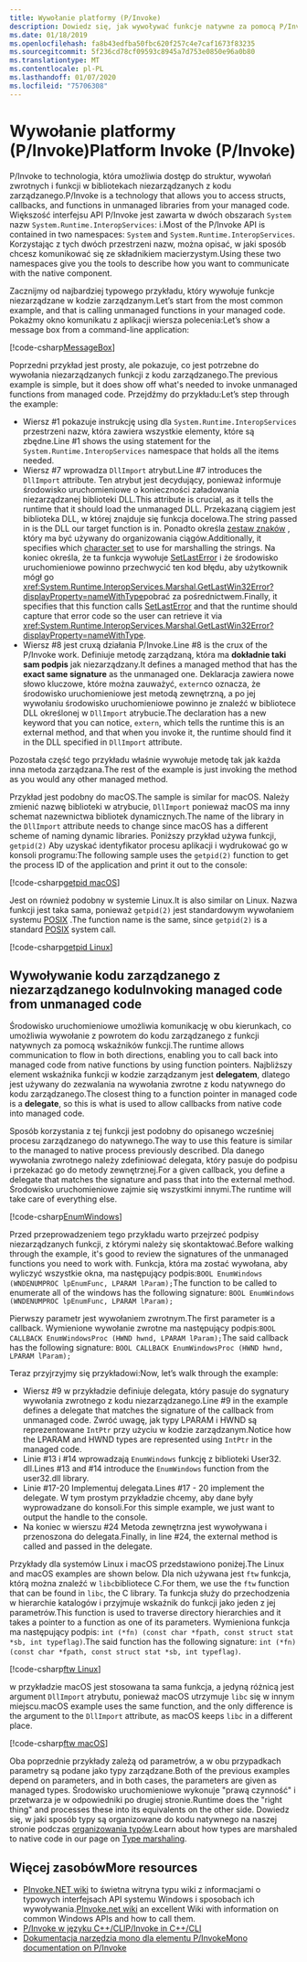 ```yaml
---
title: Wywołanie platformy (P/Invoke)
description: Dowiedz się, jak wywoływać funkcje natywne za pomocą P/Invoke w programie .NET.
ms.date: 01/18/2019
ms.openlocfilehash: fa8b43edfba50fbc620f257c4e7caf1673f83235
ms.sourcegitcommit: 5f236cd78cf09593c8945a7d753e0850e96a0b80
ms.translationtype: MT
ms.contentlocale: pl-PL
ms.lasthandoff: 01/07/2020
ms.locfileid: "75706308"
---
```

# <a name="platform-invoke-pinvoke"></a><span data-ttu-id="8baf2-103">Wywołanie platformy (P/Invoke)</span><span class="sxs-lookup"><span data-stu-id="8baf2-103">Platform Invoke (P/Invoke)</span></span>

<span data-ttu-id="8baf2-104">P/Invoke to technologia, która umożliwia dostęp do struktur, wywołań zwrotnych i funkcji w bibliotekach niezarządzanych z kodu zarządzanego.</span><span class="sxs-lookup"><span data-stu-id="8baf2-104">P/Invoke is a technology that allows you to access structs, callbacks, and functions in unmanaged libraries from your managed code.</span></span> <span data-ttu-id="8baf2-105">Większość interfejsu API P/Invoke jest zawarta w dwóch obszarach `System` nazw `System.Runtime.InteropServices`: i.</span><span class="sxs-lookup"><span data-stu-id="8baf2-105">Most of the P/Invoke API is contained in two namespaces: `System` and `System.Runtime.InteropServices`.</span></span> <span data-ttu-id="8baf2-106">Korzystając z tych dwóch przestrzeni nazw, można opisać, w jaki sposób chcesz komunikować się ze składnikiem macierzystym.</span><span class="sxs-lookup"><span data-stu-id="8baf2-106">Using these two namespaces give you the tools to describe how you want to communicate with the native component.</span></span>

<span data-ttu-id="8baf2-107">Zacznijmy od najbardziej typowego przykładu, który wywołuje funkcje niezarządzane w kodzie zarządzanym.</span><span class="sxs-lookup"><span data-stu-id="8baf2-107">Let’s start from the most common example, and that is calling unmanaged functions in your managed code.</span></span> <span data-ttu-id="8baf2-108">Pokażmy okno komunikatu z aplikacji wiersza polecenia:</span><span class="sxs-lookup"><span data-stu-id="8baf2-108">Let’s show a message box from a command-line application:</span></span>

[!code-csharp[MessageBox](~/samples/snippets/standard/interop/pinvoke/messagebox.cs)]

<span data-ttu-id="8baf2-109">Poprzedni przykład jest prosty, ale pokazuje, co jest potrzebne do wywołania niezarządzanych funkcji z kodu zarządzanego.</span><span class="sxs-lookup"><span data-stu-id="8baf2-109">The previous example is simple, but it does show off what's needed to invoke unmanaged functions from managed code.</span></span> <span data-ttu-id="8baf2-110">Przejdźmy do przykładu:</span><span class="sxs-lookup"><span data-stu-id="8baf2-110">Let’s step through the example:</span></span>

- <span data-ttu-id="8baf2-111">Wiersz #1 pokazuje instrukcję using dla `System.Runtime.InteropServices` przestrzeni nazw, która zawiera wszystkie elementy, które są zbędne.</span><span class="sxs-lookup"><span data-stu-id="8baf2-111">Line #1 shows the using statement for the `System.Runtime.InteropServices` namespace that holds all the items needed.</span></span>
- <span data-ttu-id="8baf2-112">Wiersz #7 wprowadza `DllImport` atrybut.</span><span class="sxs-lookup"><span data-stu-id="8baf2-112">Line #7 introduces the `DllImport` attribute.</span></span> <span data-ttu-id="8baf2-113">Ten atrybut jest decydujący, ponieważ informuje środowisko uruchomieniowe o konieczności załadowania niezarządzanej biblioteki DLL.</span><span class="sxs-lookup"><span data-stu-id="8baf2-113">This attribute is crucial, as it tells the runtime that it should load the unmanaged DLL.</span></span> <span data-ttu-id="8baf2-114">Przekazaną ciągiem jest biblioteka DLL, w której znajduje się funkcja docelowa.</span><span class="sxs-lookup"><span data-stu-id="8baf2-114">The string passed in is the DLL our target function is in.</span></span> <span data-ttu-id="8baf2-115">Ponadto określa [zestaw znaków](./charset.md) , który ma być używany do organizowania ciągów.</span><span class="sxs-lookup"><span data-stu-id="8baf2-115">Additionally, it specifies which [character set](./charset.md) to use for marshalling the strings.</span></span> <span data-ttu-id="8baf2-116">Na koniec określa, że ta funkcja wywołuje [SetLastError](/windows/desktop/api/errhandlingapi/nf-errhandlingapi-setlasterror) i że środowisko uruchomieniowe powinno przechwycić ten kod błędu, aby użytkownik mógł go <xref:System.Runtime.InteropServices.Marshal.GetLastWin32Error?displayProperty=nameWithType>pobrać za pośrednictwem.</span><span class="sxs-lookup"><span data-stu-id="8baf2-116">Finally, it specifies that this function calls [SetLastError](/windows/desktop/api/errhandlingapi/nf-errhandlingapi-setlasterror) and that the runtime should capture that error code so the user can retrieve it via <xref:System.Runtime.InteropServices.Marshal.GetLastWin32Error?displayProperty=nameWithType>.</span></span>
- <span data-ttu-id="8baf2-117">Wiersz #8 jest cruxą działania P/Invoke.</span><span class="sxs-lookup"><span data-stu-id="8baf2-117">Line #8 is the crux of the P/Invoke work.</span></span> <span data-ttu-id="8baf2-118">Definiuje metodę zarządzaną, która ma **dokładnie taki sam podpis** jak niezarządzany.</span><span class="sxs-lookup"><span data-stu-id="8baf2-118">It defines a managed method that has the **exact same signature** as the unmanaged one.</span></span> <span data-ttu-id="8baf2-119">Deklaracja zawiera nowe słowo kluczowe, które można zauważyć, `extern`co oznacza, że środowisko uruchomieniowe jest metodą zewnętrzną, a po jej wywołaniu środowisko uruchomieniowe powinno je znaleźć w bibliotece DLL określonej w `DllImport` atrybucie.</span><span class="sxs-lookup"><span data-stu-id="8baf2-119">The declaration has a new keyword that you can notice, `extern`, which tells the runtime this is an external method, and that when you invoke it, the runtime should find it in the DLL specified in `DllImport` attribute.</span></span>

<span data-ttu-id="8baf2-120">Pozostała część tego przykładu właśnie wywołuje metodę tak jak każda inna metoda zarządzana.</span><span class="sxs-lookup"><span data-stu-id="8baf2-120">The rest of the example is just invoking the method as you would any other managed method.</span></span>

<span data-ttu-id="8baf2-121">Przykład jest podobny do macOS.</span><span class="sxs-lookup"><span data-stu-id="8baf2-121">The sample is similar for macOS.</span></span> <span data-ttu-id="8baf2-122">Należy zmienić nazwę biblioteki w atrybucie, `DllImport` ponieważ macOS ma inny schemat nazewnictwa bibliotek dynamicznych.</span><span class="sxs-lookup"><span data-stu-id="8baf2-122">The name of the library in the `DllImport` attribute needs to change since macOS has a different scheme of naming dynamic libraries.</span></span> <span data-ttu-id="8baf2-123">Poniższy przykład używa funkcji, `getpid(2)` Aby uzyskać identyfikator procesu aplikacji i wydrukować go w konsoli programu:</span><span class="sxs-lookup"><span data-stu-id="8baf2-123">The following sample uses the `getpid(2)` function to get the process ID of the application and print it out to the console:</span></span>

[!code-csharp[getpid macOS](~/samples/snippets/standard/interop/pinvoke/getpid-macos.cs)]

<span data-ttu-id="8baf2-124">Jest on również podobny w systemie Linux.</span><span class="sxs-lookup"><span data-stu-id="8baf2-124">It is also similar on Linux.</span></span> <span data-ttu-id="8baf2-125">Nazwa funkcji jest taka sama, ponieważ `getpid(2)` jest standardowym wywołaniem systemu [POSIX](https://en.wikipedia.org/wiki/POSIX) .</span><span class="sxs-lookup"><span data-stu-id="8baf2-125">The function name is the same, since `getpid(2)` is a standard [POSIX](https://en.wikipedia.org/wiki/POSIX) system call.</span></span>

[!code-csharp[getpid Linux](~/samples/snippets/standard/interop/pinvoke/getpid-linux.cs)]

## <a name="invoking-managed-code-from-unmanaged-code"></a><span data-ttu-id="8baf2-126">Wywoływanie kodu zarządzanego z niezarządzanego kodu</span><span class="sxs-lookup"><span data-stu-id="8baf2-126">Invoking managed code from unmanaged code</span></span>

<span data-ttu-id="8baf2-127">Środowisko uruchomieniowe umożliwia komunikację w obu kierunkach, co umożliwia wywołanie z powrotem do kodu zarządzanego z funkcji natywnych za pomocą wskaźników funkcji.</span><span class="sxs-lookup"><span data-stu-id="8baf2-127">The runtime allows communication to flow in both directions, enabling you to call back into managed code from native functions by using function pointers.</span></span> <span data-ttu-id="8baf2-128">Najbliższy element wskaźnika funkcji w kodzie zarządzanym jest **delegatem**, dlatego jest używany do zezwalania na wywołania zwrotne z kodu natywnego do kodu zarządzanego.</span><span class="sxs-lookup"><span data-stu-id="8baf2-128">The closest thing to a function pointer in managed code is a **delegate**, so this is what is used to allow callbacks from native code into managed code.</span></span>

<span data-ttu-id="8baf2-129">Sposób korzystania z tej funkcji jest podobny do opisanego wcześniej procesu zarządzanego do natywnego.</span><span class="sxs-lookup"><span data-stu-id="8baf2-129">The way to use this feature is similar to the managed to native process previously described.</span></span> <span data-ttu-id="8baf2-130">Dla danego wywołania zwrotnego należy zdefiniować delegata, który pasuje do podpisu i przekazać go do metody zewnętrznej.</span><span class="sxs-lookup"><span data-stu-id="8baf2-130">For a given callback, you define a delegate that matches the signature and pass that into the external method.</span></span> <span data-ttu-id="8baf2-131">Środowisko uruchomieniowe zajmie się wszystkimi innymi.</span><span class="sxs-lookup"><span data-stu-id="8baf2-131">The runtime will take care of everything else.</span></span>

[!code-csharp[EnumWindows](~/samples/snippets/standard/interop/pinvoke/enumwindows.cs)]

<span data-ttu-id="8baf2-132">Przed przeprowadzeniem tego przykładu warto przejrzeć podpisy niezarządzanych funkcji, z którymi należy się skontaktować.</span><span class="sxs-lookup"><span data-stu-id="8baf2-132">Before walking through the example, it's good to review the signatures of the unmanaged functions you need to work with.</span></span> <span data-ttu-id="8baf2-133">Funkcja, która ma zostać wywołana, aby wyliczyć wszystkie okna, ma następujący podpis:`BOOL EnumWindows (WNDENUMPROC lpEnumFunc, LPARAM lParam);`</span><span class="sxs-lookup"><span data-stu-id="8baf2-133">The function to be called to enumerate all of the windows has the following signature: `BOOL EnumWindows (WNDENUMPROC lpEnumFunc, LPARAM lParam);`</span></span>

<span data-ttu-id="8baf2-134">Pierwszy parametr jest wywołaniem zwrotnym.</span><span class="sxs-lookup"><span data-stu-id="8baf2-134">The first parameter is a callback.</span></span> <span data-ttu-id="8baf2-135">Wymienione wywołanie zwrotne ma następujący podpis:`BOOL CALLBACK EnumWindowsProc (HWND hwnd, LPARAM lParam);`</span><span class="sxs-lookup"><span data-stu-id="8baf2-135">The said callback has the following signature: `BOOL CALLBACK EnumWindowsProc (HWND hwnd, LPARAM lParam);`</span></span>

<span data-ttu-id="8baf2-136">Teraz przyjrzyjmy się przykładowi:</span><span class="sxs-lookup"><span data-stu-id="8baf2-136">Now, let’s walk through the example:</span></span>

- <span data-ttu-id="8baf2-137">Wiersz #9 w przykładzie definiuje delegata, który pasuje do sygnatury wywołania zwrotnego z kodu niezarządzanego.</span><span class="sxs-lookup"><span data-stu-id="8baf2-137">Line #9 in the example defines a delegate that matches the signature of the callback from unmanaged code.</span></span> <span data-ttu-id="8baf2-138">Zwróć uwagę, jak typy LPARAM i HWND są reprezentowane `IntPtr` przy użyciu w kodzie zarządzanym.</span><span class="sxs-lookup"><span data-stu-id="8baf2-138">Notice how the LPARAM and HWND types are represented using `IntPtr` in the managed code.</span></span>
- <span data-ttu-id="8baf2-139">Linie #13 i #14 wprowadzają `EnumWindows` funkcję z biblioteki User32. dll.</span><span class="sxs-lookup"><span data-stu-id="8baf2-139">Lines #13 and #14 introduce the `EnumWindows` function from the user32.dll library.</span></span>
- <span data-ttu-id="8baf2-140">Linie #17-20 Implementuj delegata.</span><span class="sxs-lookup"><span data-stu-id="8baf2-140">Lines #17 - 20 implement the delegate.</span></span> <span data-ttu-id="8baf2-141">W tym prostym przykładzie chcemy, aby dane były wyprowadzane do konsoli.</span><span class="sxs-lookup"><span data-stu-id="8baf2-141">For this simple example, we just want to output the handle to the console.</span></span>
- <span data-ttu-id="8baf2-142">Na koniec w wierszu #24 Metoda zewnętrzna jest wywoływana i przenoszona do delegata.</span><span class="sxs-lookup"><span data-stu-id="8baf2-142">Finally, in line #24, the external method is called and passed in the delegate.</span></span>

<span data-ttu-id="8baf2-143">Przykłady dla systemów Linux i macOS przedstawiono poniżej.</span><span class="sxs-lookup"><span data-stu-id="8baf2-143">The Linux and macOS examples are shown below.</span></span> <span data-ttu-id="8baf2-144">Dla nich używana jest `ftw` funkcja, którą można znaleźć w `libc`bibliotece C.</span><span class="sxs-lookup"><span data-stu-id="8baf2-144">For them, we use the `ftw` function that can be found in `libc`, the C library.</span></span> <span data-ttu-id="8baf2-145">Ta funkcja służy do przechodzenia w hierarchie katalogów i przyjmuje wskaźnik do funkcji jako jeden z jej parametrów.</span><span class="sxs-lookup"><span data-stu-id="8baf2-145">This function is used to traverse directory hierarchies and it takes a pointer to a function as one of its parameters.</span></span> <span data-ttu-id="8baf2-146">Wymieniona funkcja ma następujący podpis: `int (*fn) (const char *fpath, const struct stat *sb, int typeflag)`.</span><span class="sxs-lookup"><span data-stu-id="8baf2-146">The said function has the following signature: `int (*fn) (const char *fpath, const struct stat *sb, int typeflag)`.</span></span>

[!code-csharp[ftw Linux](~/samples/snippets/standard/interop/pinvoke/ftw-linux.cs)]

<span data-ttu-id="8baf2-147">w przykładzie macOS jest stosowana ta sama funkcja, a jedyną różnicą jest argument `DllImport` atrybutu, ponieważ macOS utrzymuje `libc` się w innym miejscu.</span><span class="sxs-lookup"><span data-stu-id="8baf2-147">macOS example uses the same function, and the only difference is the argument to the `DllImport` attribute, as macOS keeps `libc` in a different place.</span></span>

[!code-csharp[ftw macOS](~/samples/snippets/standard/interop/pinvoke/ftw-macos.cs)]

<span data-ttu-id="8baf2-148">Oba poprzednie przykłady zależą od parametrów, a w obu przypadkach parametry są podane jako typy zarządzane.</span><span class="sxs-lookup"><span data-stu-id="8baf2-148">Both of the previous examples depend on parameters, and in both cases, the parameters are given as managed types.</span></span> <span data-ttu-id="8baf2-149">Środowisko uruchomieniowe wykonuje "prawą czynność" i przetwarza je w odpowiedniki po drugiej stronie.</span><span class="sxs-lookup"><span data-stu-id="8baf2-149">Runtime does the "right thing" and processes these into its equivalents on the other side.</span></span> <span data-ttu-id="8baf2-150">Dowiedz się, w jaki sposób typy są organizowane do kodu natywnego na naszej stronie podczas [organizowania typów](type-marshaling.md).</span><span class="sxs-lookup"><span data-stu-id="8baf2-150">Learn about how types are marshaled to native code in our page on [Type marshaling](type-marshaling.md).</span></span>

## <a name="more-resources"></a><span data-ttu-id="8baf2-151">Więcej zasobów</span><span class="sxs-lookup"><span data-stu-id="8baf2-151">More resources</span></span>

- <span data-ttu-id="8baf2-152">[PInvoke.NET wiki](https://www.pinvoke.net/) to świetna witryna typu wiki z informacjami o typowych interfejsach API systemu Windows i sposobach ich wywoływania.</span><span class="sxs-lookup"><span data-stu-id="8baf2-152">[PInvoke.net wiki](https://www.pinvoke.net/) an excellent Wiki with information on common Windows APIs and how to call them.</span></span>
- [<span data-ttu-id="8baf2-153">P/Invoke w języku C++/CLI</span><span class="sxs-lookup"><span data-stu-id="8baf2-153">P/Invoke in C++/CLI</span></span>](/cpp/dotnet/native-and-dotnet-interoperability)
- [<span data-ttu-id="8baf2-154">Dokumentacja narzędzia mono dla elementu P/Invoke</span><span class="sxs-lookup"><span data-stu-id="8baf2-154">Mono documentation on P/Invoke</span></span>](https://www.mono-project.com/docs/advanced/pinvoke/)
